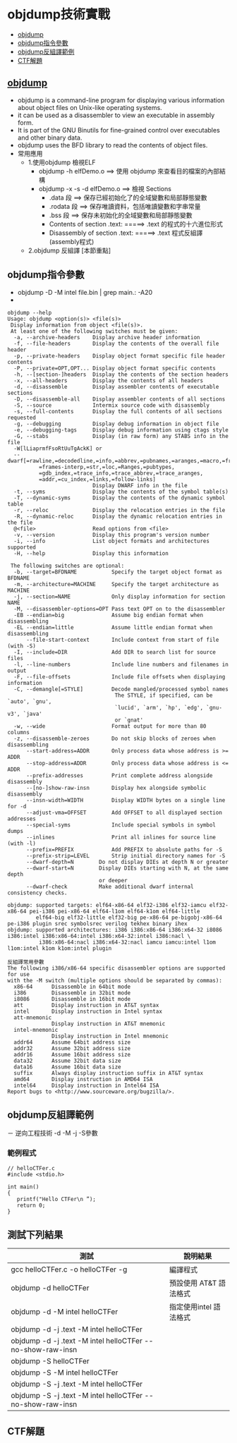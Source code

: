 # objdump技術實戰
- [objdump](#objdump)
- [objdump指令參數](#objdump指令參數)
- [objdump反組譯範例](#objdump反組譯範例)
- [CTF解題](#CTF解題)

## [objdump]()
- objdump is a command-line program for displaying various information about object files on Unix-like operating systems.
- it can be used as a disassembler to view an executable in assembly form. 
- It is part of the GNU Binutils for fine-grained control over executables and other binary data. 
- objdump uses the BFD library to read the contents of object files.
- 常用應用
  - 1.使用objdump 檢視ELF
    - objdump -h elfDemo.o ==> 使用 objdump 來查看目的檔案的內部結構
    - objdump -x -s -d elfDemo.o  ==> 檢視 Sections
      - .data 段 ==> 保存已經初始化了的全域變數和局部靜態變數
      - .rodata 段  ==> 保存唯讀資料，包括唯讀變數和字串常量
      - .bss 段 ==> 保存未初始化的全域變數和局部靜態變數
      - Contents of section .text:      =====> .text 的程式的十六進位形式
      - Disassembly of section .text:   =====> .text 程式反組譯(assembly程式)
  - 2.objdump 反組譯 [本節重點]

## objdump指令參數
- objdump -D -M intel file.bin | grep main.: -A20
- 
```
objdump --help
Usage: objdump <option(s)> <file(s)>
 Display information from object <file(s)>.
 At least one of the following switches must be given:
  -a, --archive-headers    Display archive header information
  -f, --file-headers       Display the contents of the overall file header
  -p, --private-headers    Display object format specific file header contents
  -P, --private=OPT,OPT... Display object format specific contents
  -h, --[section-]headers  Display the contents of the section headers
  -x, --all-headers        Display the contents of all headers
  -d, --disassemble        Display assembler contents of executable sections
  -D, --disassemble-all    Display assembler contents of all sections
  -S, --source             Intermix source code with disassembly
  -s, --full-contents      Display the full contents of all sections requested
  -g, --debugging          Display debug information in object file
  -e, --debugging-tags     Display debug information using ctags style
  -G, --stabs              Display (in raw form) any STABS info in the file
  -W[lLiaprmfFsoRtUuTgAckK] or
  --dwarf[=rawline,=decodedline,=info,=abbrev,=pubnames,=aranges,=macro,=frames,
          =frames-interp,=str,=loc,=Ranges,=pubtypes,
          =gdb_index,=trace_info,=trace_abbrev,=trace_aranges,
          =addr,=cu_index,=links,=follow-links]
                           Display DWARF info in the file
  -t, --syms               Display the contents of the symbol table(s)
  -T, --dynamic-syms       Display the contents of the dynamic symbol table
  -r, --reloc              Display the relocation entries in the file
  -R, --dynamic-reloc      Display the dynamic relocation entries in the file
  @<file>                  Read options from <file>
  -v, --version            Display this program's version number
  -i, --info               List object formats and architectures supported
  -H, --help               Display this information

 The following switches are optional:
  -b, --target=BFDNAME           Specify the target object format as BFDNAME
  -m, --architecture=MACHINE     Specify the target architecture as MACHINE
  -j, --section=NAME             Only display information for section NAME
  -M, --disassembler-options=OPT Pass text OPT on to the disassembler
  -EB --endian=big               Assume big endian format when disassembling
  -EL --endian=little            Assume little endian format when disassembling
      --file-start-context       Include context from start of file (with -S)
  -I, --include=DIR              Add DIR to search list for source files
  -l, --line-numbers             Include line numbers and filenames in output
  -F, --file-offsets             Include file offsets when displaying information
  -C, --demangle[=STYLE]         Decode mangled/processed symbol names
                                  The STYLE, if specified, can be `auto', `gnu',
                                  `lucid', `arm', `hp', `edg', `gnu-v3', `java'
                                  or `gnat'
  -w, --wide                     Format output for more than 80 columns
  -z, --disassemble-zeroes       Do not skip blocks of zeroes when disassembling
      --start-address=ADDR       Only process data whose address is >= ADDR
      --stop-address=ADDR        Only process data whose address is <= ADDR
      --prefix-addresses         Print complete address alongside disassembly
      --[no-]show-raw-insn       Display hex alongside symbolic disassembly
      --insn-width=WIDTH         Display WIDTH bytes on a single line for -d
      --adjust-vma=OFFSET        Add OFFSET to all displayed section addresses
      --special-syms             Include special symbols in symbol dumps
      --inlines                  Print all inlines for source line (with -l)
      --prefix=PREFIX            Add PREFIX to absolute paths for -S
      --prefix-strip=LEVEL       Strip initial directory names for -S
      --dwarf-depth=N        Do not display DIEs at depth N or greater
      --dwarf-start=N        Display DIEs starting with N, at the same depth
                             or deeper
      --dwarf-check          Make additional dwarf internal consistency checks.      

objdump: supported targets: elf64-x86-64 elf32-i386 elf32-iamcu elf32-x86-64 pei-i386 pei-x86-64 elf64-l1om elf64-k1om elf64-little 
         elf64-big elf32-little elf32-big pe-x86-64 pe-bigobj-x86-64 pe-i386 plugin srec symbolsrec verilog tekhex binary ihex
objdump: supported architectures: i386 i386:x86-64 i386:x64-32 i8086 i386:intel i386:x86-64:intel i386:x64-32:intel i386:nacl \
          i386:x86-64:nacl i386:x64-32:nacl iamcu iamcu:intel l1om l1om:intel k1om k1om:intel plugin

反組譯常用參數
The following i386/x86-64 specific disassembler options are supported for use
with the -M switch (multiple options should be separated by commas):
  x86-64      Disassemble in 64bit mode
  i386        Disassemble in 32bit mode
  i8086       Disassemble in 16bit mode
  att         Display instruction in AT&T syntax
  intel       Display instruction in Intel syntax
  att-mnemonic
              Display instruction in AT&T mnemonic
  intel-mnemonic
              Display instruction in Intel mnemonic
  addr64      Assume 64bit address size
  addr32      Assume 32bit address size
  addr16      Assume 16bit address size
  data32      Assume 32bit data size
  data16      Assume 16bit data size
  suffix      Always display instruction suffix in AT&T syntax
  amd64       Display instruction in AMD64 ISA
  intel64     Display instruction in Intel64 ISA
Report bugs to <http://www.sourceware.org/bugzilla/>.
```
## objdump反組譯範例
－ 逆向工程技術 -d  -M -j -S參數

### 範例程式  
```
// helloCTFer.c
#include <stdio.h>

int main()
{
   printf("Hello CTFer\n ”);
   return 0;
}
```
## 測試下列結果

| 測試 | 說明結果  |
|------ | -------- |
|gcc helloCTFer.c -o helloCTFer -g|編譯程式|
|objdump -d helloCTFer |預設使用 AT&T 語法格式|
|objdump -d -M intel helloCTFer| 指定使用intel 語法格式|
|objdump -d -j .text -M intel helloCTFer ||
|objdump -d -j .text -M intel helloCTFer --no-show-raw-insn  ||
|objdump -S helloCTFer ||
|objdump -S -M intel helloCTFer||
|objdump -S -j .text -M intel helloCTFer ||
|objdump -S -j .text -M intel helloCTFer --no-show-raw-insn  ||

## CTF解題
